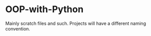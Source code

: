 # OOP-with-Python
Mainly scratch files and such. Projects will have a different naming convention. 

